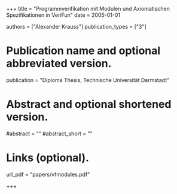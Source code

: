 +++
title = "Programmverifikation mit Modulen und Axiomatischen Spezifikationen in VeriFun"
date = 2005-01-01

authors = ["Alexander Krauss"]
publication_types = ["3"]

# Publication name and optional abbreviated version.
publication = "Diploma Thesis, Technische Universität Darmstadt"

# Abstract and optional shortened version.
#abstract = ""
#abstract_short = ""

# Links (optional).
url_pdf = "papers/vfmodules.pdf"

+++
